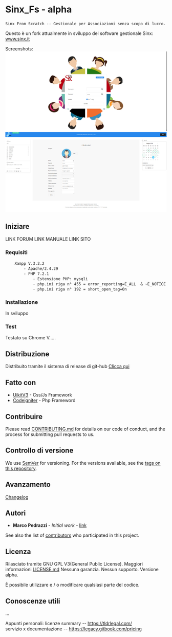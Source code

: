 # Sinx_Fs - alpha
```
Sinx From Scratch -- Gestionale per Associazioni senza scopo di lucro.
```

Questo è un fork attualmente in sviluppo del software gestionale Sinx: 
<a href="http://www.sinx.it/">www.sinx.it</a>

Screenshots:
[![login](https://github.com/elmer120/Sinx_Fs/blob/master/SinxFs_screenshots/SinxFs_login.PNG)](http://sinxfs.it/)
[![inserimento](https://github.com/elmer120/Sinx_Fs/blob/master/SinxFs_screenshots/SinxFs_collaboratori.PNG)](http://sinxfs.it/)

## Iniziare

LINK FORUM
LINK MANUALE
LINK SITO

### Requisiti
```
	Xampp V.3.2.2
		- Apache/2.4.29
		- PHP 7.2.1
			- Estensione PHP: mysqli
			- php.ini riga n° 455 = error_reporting=E_ALL  & ~E_NOTICE
			- php.ini riga n° 192 = short_open_tag=On
```
### Installazione

In sviluppo

### Test

Testato su Chrome V..... 

## Distribuzione

Distribuito tramite il sistema di release di git-hub 
[Clicca qui](https://github.com/elmer120/Sinx_Fs/releases)

## Fatto con

* [UikitV3](https://github.com/uikit/uikit) - Css/Js Framework
* [Codeigniter](https://github.com/bcit-ci/CodeIgniter) - Php Frameword

## Contribuire

Please read [CONTRIBUTING.md](https://gist.github.com/PurpleBooth/b24679402957c63ec426) for details on our code of conduct, and the process for submitting pull requests to us.

## Controllo di versione

We use [SemVer](http://semver.org/) for versioning. For the versions available, see the [tags on this repository](https://github.com/your/project/tags). 

## Avanzamento

[Changelog](https://github.com/elmer120/Sinx_Fs/blob/master/application/CHANGELOG)

## Autori

* **Marco Pedrazzi** - *Initial work* - [link](https://github.com/elmer120)

See also the list of [contributors](https://github.com/your/project/contributors) who participated in this project.

## Licenza

Rilasciato tramite GNU GPL V3(General Public License).
Maggiori informazioni [LICENSE.md](LICENSE.md)
Nessuna garanzia. Nessun supporto. Versione alpha.
	
È possibile utilizzare e / o modificare qualsiasi parte del codice.

## Conoscenze utili

...

Appunti personali:
licenze summary -- https://tldrlegal.com/ <br>
servizio x documentazione -- https://legacy.gitbook.com/pricing
